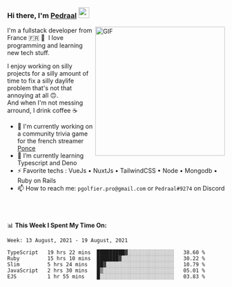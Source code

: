 ### Hi there, I'm <a href="https://pedraal.dev" target="_blank">Pedraal</a> <img src="https://media.giphy.com/media/hvRJCLFzcasrR4ia7z/giphy.gif" width="25px">
<img align="right" alt="GIF" src="https://pedraal.dev/avatar.png" width="300" height="300" />

I'm a fullstack developer from France 🇫🇷 🥖 &nbsp;I love programming and learning new
tech stuff.

I enjoy working on silly projects for a silly amount of time to fix a
silly daylife problem that's not that annoying at all 🙃.
<br>And when I'm not messing arround, I drink coffee ☕

- 🔭  I'm currently working on a community trivia game for the french streamer <a href="https://twitch.tv/ponce" target="_blank">Ponce</a>
- 🌱 I’m currently learning Typescript and Deno
- ⚡ Favorite techs : VueJs &bull; NuxtJs &bull; TailwindCSS &bull; Node &bull; Mongodb &bull; Ruby on Rails
- 📫 How to reach me: `pgolfier.pro@gmail.com` or `Pedraal#9274` on Discord

<br>
<br>

📊 **This Week I Spent My Time On:**
<!--START_SECTION:waka-->
```text
Week: 13 August, 2021 - 19 August, 2021

TypeScript   19 hrs 22 mins  █████████▓░░░░░░░░░░░░░░░   38.60 % 
Ruby         15 hrs 10 mins  ███████▓░░░░░░░░░░░░░░░░░   30.22 % 
Slim         5 hrs 24 mins   ██▓░░░░░░░░░░░░░░░░░░░░░░   10.79 % 
JavaScript   2 hrs 30 mins   █▒░░░░░░░░░░░░░░░░░░░░░░░   05.01 % 
EJS          1 hr 55 mins    █░░░░░░░░░░░░░░░░░░░░░░░░   03.83 % 
```
<!--END_SECTION:waka-->
